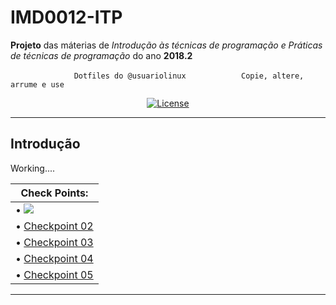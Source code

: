 # IMD0012-ITP
**Projeto** das máterias de *Introdução às técnicas de programação  e Práticas de técnicas de programação*  do ano **2018.2**

                         ```  Dotfiles do @usuariolinux   ```                 
                        ``` Copie, altere, arrume e use``` 
<p align="center">
    <a href="https://github.com/filipegmedeiros/IMD0012-ITP_project/blob/master/LICENSE.md">
        <img src="https://img.shields.io/github/license/filipegmedeiros/github_django_ticket.svg?longCache=true&style=for-the-badge"
             alt="License" /></a>
</p>



---------------------------------------------------------------------------------------------------------------------------------

 ## Introdução
Working....

 
| **Check Points:**                                                                                           | 
| ----------------------------------------------------------------------------------------------------------- |
| • [<img src="https://img.shields.io/badge/Checkpoint%2001-Fail-red.svg?longCache=true&style=for-the-badge" />](https://github.com/filipegmedeiros/IMD0012-ITP_project/releases/tag/Checkpoint01)          |
| • [Checkpoint 02](https://github.com/filipegmedeiros/IMD0012-ITP_project/releases/tag/Checkpoint02)          |
| • [Checkpoint 03](https://github.com/filipegmedeiros/IMD0012-ITP_project/releases/tag/Checkpoint03)          |
| • [Checkpoint 04](https://github.com/filipegmedeiros/IMD0012-ITP_project/releases/tag/Checkpoint04)          |
| • [Checkpoint 05](https://github.com/filipegmedeiros/IMD0012-ITP_project/releases/tag/Checkpoint05)          |





-----------------------------------------------------------------------------------------------------------------------------
 
 


